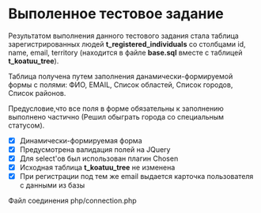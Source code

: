 # Выполенное тестовое задание 

Результатом выполнения данного тестового задания стала таблица зарегистрированных людей **t_registered_individuals** со столбцами id, name, email, territory (находится в файле **base.sql** вместе с таблицей **t_koatuu_tree**). 

Таблица получена путем заполнения данамически-формируемой формы с полями: ФИО, EMAIL, Список областей, Список городов, Список районов. 

Предусловие,что все поля в форме обязательны к заполнению выполнено частично (Решил обыграть города со специальным статусом).

   - [x] Динамически-формируемая форма
   - [x] Предусмотрена валидация полей на JQuery
   - [x] Для select'ов был использован плагин Chosen
   - [x] Исходная таблица **t_koatuu_tree** не изменена
   - [x] При регистрации под тем же email выдается карточка пользователя с данными из базы
   
   Файл соединения php/connection.php



  

